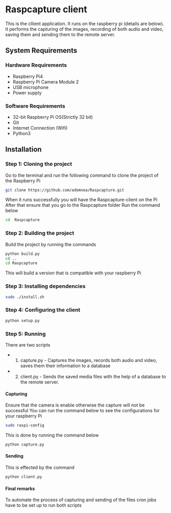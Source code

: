 # Raspcapture client
This is the cllient application. It runs on the raspberry pi (details are below). It performs the capturing of the images, recording of both 
audio and video, saving them and sending them to the remote server.

## System Requirements
### Hardware Requirements
- Raspberry Pi4 
- Raspberry Pi Camera Module 2
- USB microphone
- Power supply
### Software Requirements
- 32-bit Raspberry Pi OS(Strictly 32 bit)
- Git
- Internet Connection (Wifi)
- Python3 
## Installation
### Step 1: Cloning the project
Go to the terminal and run the following command to clone the project of the Raspberry Pi

```sh
git clone https://github.com/ademnea/Raspcapture.git
```
When it runs successfully you will have the Raspcapture-client on the Pi
After that ensure that you go to the Raspcapture folder 
Run the command below
```sh
cd  Raspcapture
```
### Step 2: Building the project
Build the project by running the commands
```sh
python build.py 
cd ..
cd Raspcapture
```
This will build a version that is compatible with your raspberry Pi
### Step 3: Installing dependencies
```sh
sudo ./install.sh
```
### Step 4: Configuring the client
```sh
python setup.py
```
### Step 5: Running
There are two scripts 
- 1. capture.py - Captures the images, records both audio and video, saves them their information to a database
- 2. client.py - Sends the saved media files with the help of a database to the remote server.

#### Capturing
Ensure that the camera is enable otherwise the capture will not be successful
You can run the command below to see the configurations for your raspberry Pi
```sh
sudo raspi-config
```
This is done by running the command below
```sh
python capture.py
```
#### Sending
This is effected by the command 
```sh
python client.py
```
#### Final remarks
To automate the process of capturing and sending of the files cron jobs have to be set up to
run both scripts

